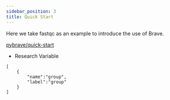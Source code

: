 ```yaml
---
sidebar_position: 3
title: Quick Start
---
```


Here we take fastqc as an example to introduce the use of Brave.

[pybrave/quick-start](https://github.com/pybrave/quick-start)


+ Research Variable

```
[
    {
        "name":"group",
        "label":"group"
    }
]
```
